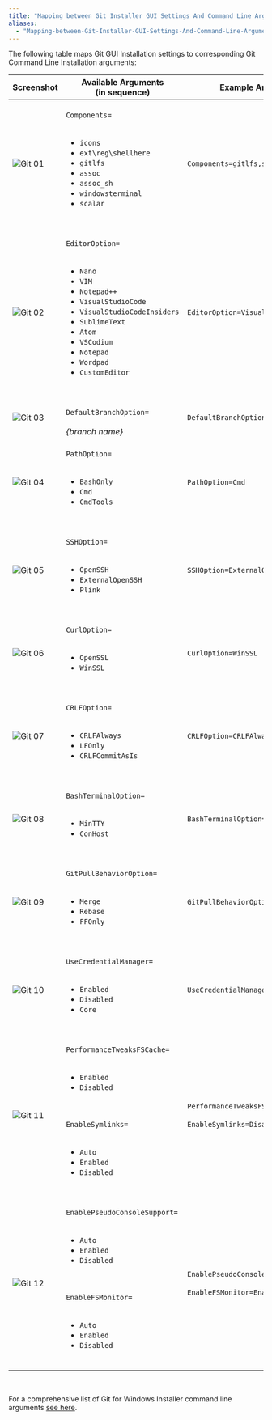 ```yaml
---
title: "Mapping between Git Installer GUI Settings And Command Line Arguments"
aliases:
  - "Mapping-between-Git-Installer-GUI-Settings-And-Command-Line-Arguments"
---
```

The following table maps Git GUI Installation settings to corresponding Git Command Line Installation arguments:

| Screenshot | Available Arguments<br/>(in sequence) | Example Arguments |
| - | - | - |
| ![Git 01](https://github.com/git-for-windows/git/assets/9283914/ca0ae5e8-77ed-4a46-ac4b-b8b2f29e1504) | <br/>`Components=`<br/><br/><ul><li>`icons`</li><li>`ext\reg\shellhere`</li><li>`gitlfs`</li><li>`assoc`</li><li>`assoc_sh`</li><li>`windowsterminal`</li><li>`scalar`</li></ul><br/> | `Components=gitlfs,scalar` |
| ![Git 02](https://github.com/git-for-windows/git/assets/9283914/44547320-012f-4a14-9c20-657a67a45813) | <br/>`EditorOption=`<br/><br/><ul><li>`Nano`</li><li>`VIM`</li><li>`Notepad++`</li><li>`VisualStudioCode`</li><li>`VisualStudioCodeInsiders`</li><li>`SublimeText`</li><li>`Atom`</li><li>`VSCodium`</li><li>`Notepad`</li><li>`Wordpad`</li><li>`CustomEditor`</li></ul><br/> | `EditorOption=VisualStudioCode` |
| ![Git 03](https://github.com/git-for-windows/git/assets/9283914/748ecec9-d460-4bb2-bcb7-63cf9f37c882) | <br/>`DefaultBranchOption=`<br/><br/>*{branch name}*<br/> | `DefaultBranchOption=main` |
| ![Git 04](https://github.com/git-for-windows/git/assets/9283914/7296a36f-416d-4ab6-9913-c83cfa6f2a06) | <br/>`PathOption=`<br/><br/><ul><li>`BashOnly`</li><li>`Cmd`</li><li>`CmdTools`</li></ul><br/> | `PathOption=Cmd` |
| ![Git 05](https://github.com/git-for-windows/git/assets/9283914/ed274bde-ab0e-49d5-820e-3bd6fae6f873) | <br/>`SSHOption=`<br/><br/><ul><li>`OpenSSH`</li><li>`ExternalOpenSSH`</li><li>`Plink`</li></ul><br/> | `SSHOption=ExternalOpenSSH` |
| ![Git 06](https://github.com/git-for-windows/git/assets/9283914/0b5711f9-d1ad-4c64-aae6-0629a0bda235) | <br/>`CurlOption=`<br/><br/><ul><li>`OpenSSL`</li><li>`WinSSL`</li></ul><br/> | `CurlOption=WinSSL` |
| ![Git 07](https://github.com/git-for-windows/git/assets/9283914/d8d5b885-1c26-439b-9dab-ea855f0387ca) | <br/>`CRLFOption=`<br/><br/><ul><li>`CRLFAlways`</li><li>`LFOnly`</li><li>`CRLFCommitAsIs`</li></ul><br/> | `CRLFOption=CRLFAlways` |
| ![Git 08](https://github.com/git-for-windows/git/assets/9283914/bb676934-eafb-4316-bbfd-877e6eb2b659) | <br/>`BashTerminalOption=`<br/><br/><ul><li>`MinTTY`</li><li>`ConHost`</li></ul><br/> | `BashTerminalOption=ConHost` |
| ![Git 09](https://github.com/git-for-windows/git/assets/9283914/b802d077-650a-4f41-a87f-23e2ff412c66) | <br/>`GitPullBehaviorOption=`<br/><br/><ul><li>`Merge`</li><li>`Rebase`</li><li>`FFOnly`</li></ul><br/> | `GitPullBehaviorOption=Merge` |
| ![Git 10](https://github.com/git-for-windows/git/assets/9283914/c556c3e1-f9bc-4462-b65e-3d87ff9aac1b) | <br/>`UseCredentialManager=`<br/><br/><ul><li>`Enabled`</li><li>`Disabled`</li><li>`Core`</li></ul><br/> | `UseCredentialManager=Enabled` |
| ![Git 11](https://github.com/git-for-windows/git/assets/9283914/79864759-a5fa-499b-9a6b-94443b6a9253) | <br/>`PerformanceTweaksFSCache=`<br/><br/><ul><li>`Enabled`</li><li>`Disabled`</li></ul><br/><br/>`EnableSymlinks=`<br/><br/><ul><li>`Auto`</li><li>`Enabled`</li><li>`Disabled`</li></ul><br/> | `PerformanceTweaksFSCache=Enabled`<br/><br/>`EnableSymlinks=Disabled` |
| ![Git 12](https://github.com/git-for-windows/git/assets/9283914/7bcdf2cb-2b6e-4a50-8f52-8b22e7df2a3c) | <br/>`EnablePseudoConsoleSupport=`<br/><br/><ul><li>`Auto`</li><li>`Enabled`</li><li>`Disabled`</li></ul><br/><br/>`EnableFSMonitor=`<br/><br/><ul><li>`Auto`</li><li>`Enabled`</li><li>`Disabled`</li></ul><br/> | `EnablePseudoConsoleSupport=Disabled`<br/><br/>`EnableFSMonitor=Enabled` |

<br/>

For a comprehensive list of Git for Windows Installer command line arguments [see here](./silent-or-unattended-installation.html).
